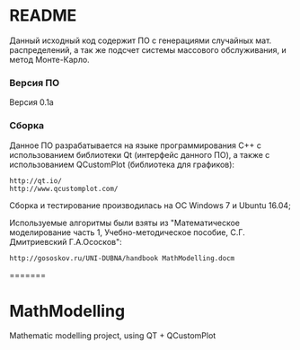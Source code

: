 # README #

Данный исходный код содержит ПО с генерациями случайных мат. распределений, а так же подсчет системы массового обслуживания, и метод Монте-Карло.

### Версия ПО ###

Версия 0.1а

### Сборка ###

Данное ПО разрабатывается на языке программирования С++ с использованием библиотеки Qt (интерфейс данного ПО), а также с использованием QCustomPlot (библиотека для графиков):
```
http://qt.io/
http://www.qcustomplot.com/
```

Сборка и тестирование производилась на ОС Windows 7 и Ubuntu 16.04;

Используемые алгоритмы были взяты из "Математическое моделирование часть 1, Учебно-методическое пособие, С.Г. Дмитриевский Г.А.Ососков":
```
http://gososkov.ru/UNI-DUBNA/handbook MathModelling.docm
```
=======
# MathModelling
Mathematic modelling project, using QT + QCustomPlot

